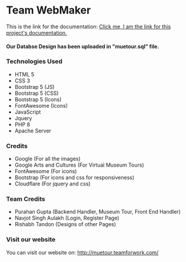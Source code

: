 # Team WebMaker

This is the link for the documentation: [Click me, I am the link for this project's documentation.](https://docs.google.com/document/d/1V_STaOF1Ncmy5Sj6TnWoL4YXh3F3h1G1/edit?usp=sharing&ouid=101877529729665335654&rtpof=true&sd=true)

#### Our Databse Design has been uploaded in "muetour.sql" file.

### Technologies Used
* HTML 5
* CSS 3
* Bootstrap 5 (JS)
* Bootstrap 5 (CSS)
* Bootstrap 5 (Icons)
* FontAwesome (Icons)
* JavaScript
* Jquery
* PHP 8
* Apache Server

### Credits
* Google (For all the images)
* Google Arts and Cultures (For Virtual Museum Tours)
* FontAwesome (For icons)
* Bootstrap (For icons and css for responsiveness)
* Cloudflare (For jquery and css)

### Team Credits
* Purahan Gupta (Backend Handler, Museum Tour, Front End Handler)
* Navjot Singh Aulakh (Login, Register Page)
* Rishabh Tandon (Designs of other Pages)

### Visit our website
You can visit our website on:
http://muetour.teamforwork.com/
